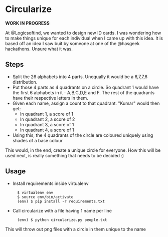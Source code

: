# Circularize

**WORK IN PROGRESS**

At @Logicsoftind, we wanted to design new ID cards. I was wondering how to make
things unique for each individual when I came up with this idea. It is based off
an idea I saw buit by someone at one of the @hasgeek hackathons. Unsure what it
was. 

## Steps
* Split the 26 alphabets into 4 parts. Unequally it would be a 6,7,7,6 
  distribution.
* Put those 4 parts as 4 quadrants on a circle. So quadrant 1 would have the 
  first 6 alphabets in it - A,B,C,D,E and F. The rest of the quadrants have their 
  respective letters in them.
* Given each name, assign a count to that quadrant. "Kumar" would then get:
    * In quadrant 1, a score of 1
    * In quadrant 2, a score of 2
    * In quadrant 3, a score of 1 
    * In quadrant 4, a score of 1
* Using this, the 4 quadrants of the circle are coloured uniquely using shades 
  of a base colour

This would, in the end, create a unique circle for everyone. How this will be 
used next, is really something that needs to be decided :) 

## Usage

* Install requirements inside virtualenv

        $ virtualenv env
        $ source env/bin/activate
        (env) $ pip install -r requirements.txt

* Call circularize with a file having 1 name per line

        (env) $ python circularize.py people.txt 

This will throw out png files with a circle in them unique to the name
